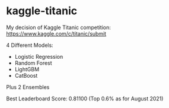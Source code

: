 # kaggle-titanic

My decision of Kaggle Titanic competition:
https://www.kaggle.com/c/titanic/submit

4 Different Models:
+ Logistic Regression
+ Random Forest
+ LightGBM
+ CatBoost

Plus 2 Ensembles

Best Leaderboard Score: 0.81100 (Top 0.6% as for August 2021)
